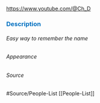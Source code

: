 
https://www.youtube.com/@Ch_D


### <span style="color:#0070c0">Description</span>
###### Easy way to remember the name


###### Appearance 


###### Source


#Source/People-List [[People-List]]
